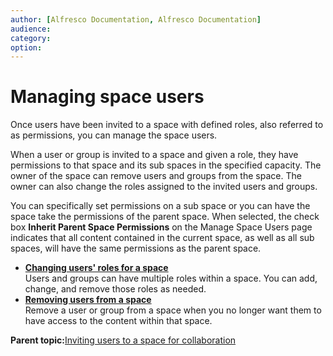 ```yaml
---
author: [Alfresco Documentation, Alfresco Documentation]
audience: 
category: 
option: 
---
```


# Managing space users

Once users have been invited to a space with defined roles, also referred to as permissions, you can manage the space users.

When a user or group is invited to a space and given a role, they have permissions to that space and its sub spaces in the specified capacity. The owner of the space can remove users and groups from the space. The owner can also change the roles assigned to the invited users and groups.

You can specifically set permissions on a sub space or you can have the space take the permissions of the parent space. When selected, the check box **Inherit Parent Space Permissions** on the Manage Space Users page indicates that all content contained in the current space, as well as all sub spaces, will have the same permissions as the parent space.

-   **[Changing users' roles for a space](../tasks/tuh-spaces-changeuser.md)**  
Users and groups can have multiple roles within a space. You can add, change, and remove those roles as needed.
-   **[Removing users from a space](../tasks/tuh-spaces-removeuser.md)**  
Remove a user or group from a space when you no longer want them to have access to the content within that space.

**Parent topic:**[Inviting users to a space for collaboration](../tasks/tuh-spaces-inviteuser.md)

